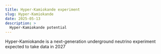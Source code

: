 ```yaml
---
title: Hyper-Kamiokande experiment
slug: Hyper-Kamiokande
date: 2025-05-13
description: >
  Hyper-Kamiokande potential
---
```


Hyper-Kamiokande is a next-generation underground neutrino experiment
expected to take data in 2027

